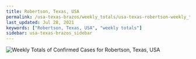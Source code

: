 ```yaml
---
title: Robertson, Texas, USA
permalink: /usa-texas-brazos/weekly_totals/usa-texas-robertson-weekly_totals.html
last_updated: Jul 28, 2021
keywords: ["Robertson, Texas, USA", "weekly totals"]
sidebar: usa-texas-brazos_sidebar
---
```


![Weekly Totals of Confirmed Cases for Robertson, Texas, USA](/covid_tracker/images/graphs/usa-texas-robertson-weekly_totals_graph.png)
